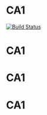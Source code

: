 # CA1

[![Build Status](https://travis-ci.org/ClaudiaJensen/CA1.svg?branch=master)](https://travis-ci.org/ClaudiaJensen/CA1)
# CA1
# CA1
# CA1
